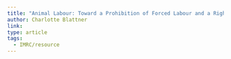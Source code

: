 ```yaml
---
title: "Animal Labour: Toward a Prohibition of Forced Labour and a Right to Freely Choose One's Work"
author: Charlotte Blattner
link: 
type: article
tags:
  - IMRC/resource
---
```

